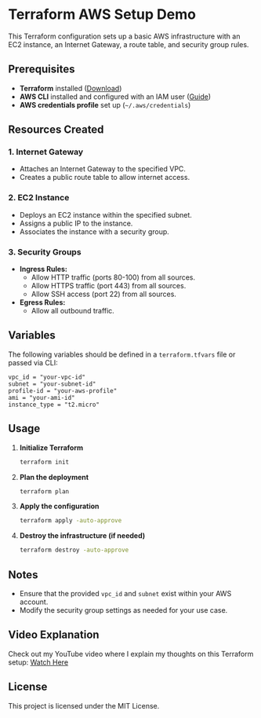 # Terraform AWS Setup Demo

This Terraform configuration sets up a basic AWS infrastructure with an EC2 instance, an Internet Gateway, a route table, and security group rules.

## Prerequisites
- **Terraform** installed ([Download](https://developer.hashicorp.com/terraform/downloads))
- **AWS CLI** installed and configured with an IAM user ([Guide](https://docs.aws.amazon.com/cli/latest/userguide/install-cliv2.html))
- **AWS credentials profile** set up (`~/.aws/credentials`)

## Resources Created

### 1. Internet Gateway
- Attaches an Internet Gateway to the specified VPC.
- Creates a public route table to allow internet access.

### 2. EC2 Instance
- Deploys an EC2 instance within the specified subnet.
- Assigns a public IP to the instance.
- Associates the instance with a security group.

### 3. Security Groups
- **Ingress Rules:**
  - Allow HTTP traffic (ports 80-100) from all sources.
  - Allow HTTPS traffic (port 443) from all sources.
  - Allow SSH access (port 22) from all sources.
- **Egress Rules:**
  - Allow all outbound traffic.

## Variables
The following variables should be defined in a `terraform.tfvars` file or passed via CLI:
```hcl
vpc_id = "your-vpc-id"
subnet = "your-subnet-id"
profile-id = "your-aws-profile"
ami = "your-ami-id"
instance_type = "t2.micro"
```

## Usage
1. **Initialize Terraform**
   ```sh
   terraform init
   ```
2. **Plan the deployment**
   ```sh
   terraform plan
   ```
3. **Apply the configuration**
   ```sh
   terraform apply -auto-approve
   ```
4. **Destroy the infrastructure (if needed)**
   ```sh
   terraform destroy -auto-approve
   ```

## Notes
- Ensure that the provided `vpc_id` and `subnet` exist within your AWS account.
- Modify the security group settings as needed for your use case.

## Video Explanation
Check out my YouTube video where I explain my thoughts on this Terraform setup:
[Watch Here](https://youtu.be/bX18diFLLx0)

## License
This project is licensed under the MIT License.

